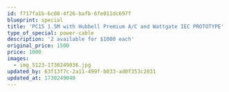 ```yaml
---
id: f717fa1b-6c08-4f26-bafb-6fe011dc697f
blueprint: special
title: 'PC15 1.5M with Hubbell Premium A/C and Wattgate IEC PROTOTYPE'
type_of_special: power-cable
description: '2 available for $1000 each'
original_price: 1500
price: 1000
images:
  - img_5123-1730249036.jpg
updated_by: 63f13f7c-2a11-499f-b033-ad0f353c2031
updated_at: 1730249040
---
```

